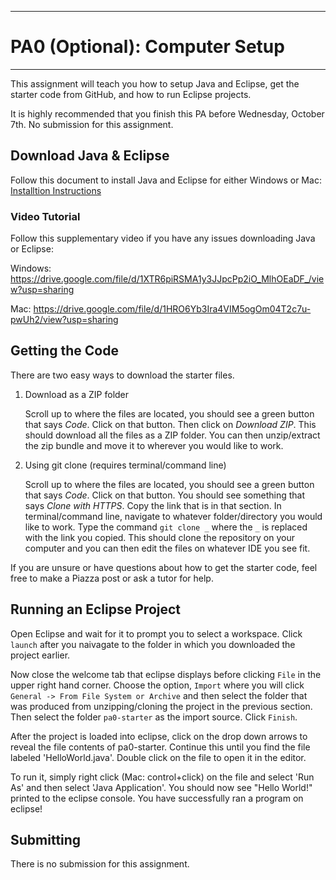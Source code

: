 
---
# PA0 (Optional): Computer Setup
---

This assignment will teach you how to setup Java and Eclipse, get the starter code from GitHub, and how to run Eclipse projects.

It is highly recommended that you finish this PA before Wednesday, October 7th. No submission for this assignment.

## Download Java & Eclipse

Follow this document to install Java and Eclipse for either Windows or Mac: <a target="_blank" href="https://docs.google.com/document/d/1wiWmSw-t3PIkFtu4hDhAmWykpleA3h-he3AaDb1Fq4A/edit?usp=sharing">Installtion Instructions</a>

### Video Tutorial
Follow this supplementary video if you have any issues downloading Java or Eclipse:

Windows: <a href="https://drive.google.com/file/d/1XTR6piRSMA1y3JJpcPp2iO_MlhOEaDF_/view?usp=sharing" target="_blank">https://drive.google.com/file/d/1XTR6piRSMA1y3JJpcPp2iO_MlhOEaDF_/view?usp=sharing</a>
   
   Mac: <a href="https://drive.google.com/file/d/1HRO6Yb3Ira4VIM5ogOm04T2c7u-pwUh2/view?usp=sharing" target="_blank">https://drive.google.com/file/d/1HRO6Yb3Ira4VIM5ogOm04T2c7u-pwUh2/view?usp=sharing</a>

## Getting the Code

There are two easy ways to download the starter files.

1. Download as a ZIP folder 

    Scroll up to where the files are located, you should see a green button that says *Code*. Click on that button. Then click on *Download ZIP*. This should download all the files as a ZIP folder. You can then unzip/extract the zip bundle and move it to wherever you would like to work.

2. Using git clone (requires terminal/command line)

    Scroll up to where the files are located, you should see a green button that says *Code*. Click on that button. You should see something that says *Clone with HTTPS*. Copy the link that is in that section. In terminal/command line, navigate to whatever folder/directory you would like to work. Type the command `git clone _` where the `_` is replaced with the link you copied. This should clone the repository on your computer and you can then edit the files on whatever IDE you see fit.
    
If you are unsure or have questions about how to get the starter code, feel free to make a Piazza post or ask a tutor for help.



## Running an Eclipse Project
Open Eclipse and wait for it to prompt you to select a workspace. Click `launch` after you naivagate to the folder in which you downloaded the project earlier. 

Now close the welcome tab that eclipse displays before clicking `File` in the upper right hand corner. Choose the option, `Import` where you will click `General -> From File System or Archive` and then select the folder that was produced from unzipping/cloning the project in the previous section. Then select the folder `pa0-starter` as the import source. Click `Finish`.  
  
After the project is loaded into eclipse, click on the drop down arrows to reveal the file contents of pa0-starter. Continue this until you find the file labeled 'HelloWorld.java'. Double click on the file to open it in the editor.  
  
To run it, simply right click (Mac: control+click) on the file and select 'Run As' and then select 'Java Application'. You should now see "Hello World!" printed to the eclipse console. You have successfully ran a program on eclipse!

## Submitting

There is no submission for this assignment.
